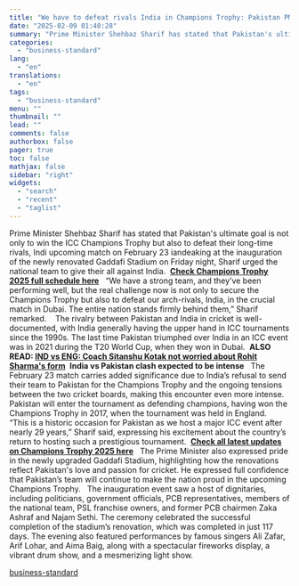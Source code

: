 ```yaml
---
title: "We have to defeat rivals India in Champions Trophy: Pakistan PM Sharif"
date: "2025-02-09 01:40:28"
summary: "Prime Minister Shehbaz Sharif has stated that Pakistan's ultimate goal is not only to win the ICC Champions Trophy but also to defeat their long-time rivals, Indi upcoming match on February 23 iandeaking at the inauguration of the newly renovated Gaddafi Stadium on Friday night, Sharif urged the national team..."
categories:
  - "business-standard"
lang:
  - "en"
translations:
  - "en"
tags:
  - "business-standard"
menu: ""
thumbnail: ""
lead: ""
comments: false
authorbox: false
pager: true
toc: false
mathjax: false
sidebar: "right"
widgets:
  - "search"
  - "recent"
  - "taglist"
---
```


Prime Minister Shehbaz Sharif has stated that Pakistan's ultimate goal is not only to win the ICC Champions Trophy but also to defeat their long-time rivals, Indi upcoming match on February 23 iandeaking at the inauguration of the newly renovated Gaddafi Stadium on Friday night, Sharif urged the national team to give their all against India. 
[**Check Champions Trophy 2025 full schedule here**](https://www.business-standard.com/cricket/champions-trophy/schedule)
 
“We have a strong team, and they’ve been performing well, but the real challenge now is not only to secure the Champions Trophy but also to defeat our arch-rivals, India, in the crucial match in Dubai. The entire nation stands firmly behind them,” Sharif remarked. 
 
The rivalry between Pakistan and India in cricket is well-documented, with India generally having the upper hand in ICC tournaments since the 1990s. The last time Pakistan triumphed over India in an ICC event was in 2021 during the T20 World Cup, when they won in Dubai. 
**ALSO READ: [IND vs ENG: Coach Sitanshu Kotak not worried about Rohit Sharma's form](https://www.business-standard.com/cricket/news/ind-vs-eng-coach-sitanshu-kotak-not-worried-about-rohit-sharma-s-form-125020801409_1.html)** 
**India vs Pakistan clash expected to be intense**
 
The February 23 match carries added significance due to India’s refusal to send their team to Pakistan for the Champions Trophy and the ongoing tensions between the two cricket boards, making this encounter even more intense.
 
Pakistan will enter the tournament as defending champions, having won the Champions Trophy in 2017, when the tournament was held in England.
 
“This is a historic occasion for Pakistan as we host a major ICC event after nearly 29 years,” Sharif said, expressing his excitement about the country’s return to hosting such a prestigious tournament. 
[**Check all latest updates on Champions Trophy 2025 here**](https://www.business-standard.com/cricket/champions-trophy)
 
The Prime Minister also expressed pride in the newly upgraded Gaddafi Stadium, highlighting how the renovations reflect Pakistan's love and passion for cricket. He expressed full confidence that Pakistan’s team will continue to make the nation proud in the upcoming Champions Trophy.
 
The inauguration event saw a host of dignitaries, including politicians, government officials, PCB representatives, members of the national team, PSL franchise owners, and former PCB chairmen Zaka Ashraf and Najam Sethi. The ceremony celebrated the successful completion of the stadium’s renovation, which was completed in just 117 days. The evening also featured performances by famous singers Ali Zafar, Arif Lohar, and Aima Baig, along with a spectacular fireworks display, a vibrant drum show, and a mesmerizing light show.

[business-standard](https://www.business-standard.com/cricket/champions-trophy/we-have-to-defeat-rivals-india-in-champions-trophy-pakistan-pm-sharif-125020801532_1.html)
